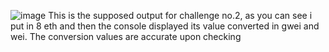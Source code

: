 ![image](https://github.com/Eugenics-1945/Solidity-Challenges-Dulay/assets/122158718/144a744e-6a12-481e-b46b-99a32d3b468f)
This is  the supposed output for challenge no.2, as you can see i put in 8 eth and then the console displayed its value 
converted in gwei and wei. The conversion values are accurate upon checking
